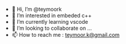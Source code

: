 - 👋 Hi, I’m @teymoork
- 👀 I’m interested in embeded c++
- 🌱 I’m currently learning vscode
- 💞️ I’m looking to collaborate on ...
- 📫 How to reach me : teymoor.k@gmail.com

<!---
teymoork/teymoork is a ✨ special ✨ repository because its `README.md` (this file) appears on your GitHub profile.
You can click the Preview link to take a look at your changes.
--->
